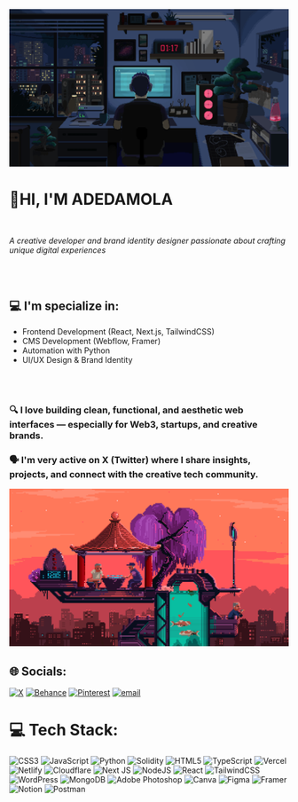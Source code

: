 <img src="This pin is all about coding.gif" alt="Screenshot" />

<h1 text-align: center; font-weigth: bold;>👋HI, I'M ADEDAMOLA</h1> 
<br> 
<p style="font-style: italic;">A creative developer and brand identity designer passionate about crafting unique digital experiences</p>
<br><br>
<h2>💻 I'm specialize in:</h2>
<ul>
  <li>Frontend Development (React, Next.js, TailwindCSS)</li>
  <li>CMS Development (Webflow, Framer)</li>
  <li>Automation with Python</li>
  <li>UI/UX Design & Brand Identity</li>
</ul>
<br><br>
<h3>🔍 I love building clean, functional, and aesthetic web interfaces — especially for Web3, startups, and creative brands.</h3>
<h3>🗣 I'm very active on X (Twitter) where I share insights, projects, and connect with the creative tech community.</h3>
<be>
<img src="download (3).gif" alt="Screenshot" />

## 🌐 Socials:
[![X](https://img.shields.io/badge/X-black.svg?logo=X&logoColor=white)](https://x.com/AdeDml26) [![Behance](https://img.shields.io/badge/Behance-1769ff?logo=behance&logoColor=white)](https://behance.net/baoku26) [![Pinterest](https://img.shields.io/badge/Pinterest-%23E60023.svg?logo=Pinterest&logoColor=white)](https://pinterest.com/damolaayesoro) [![email](https://img.shields.io/badge/Email-D14836?logo=gmail&logoColor=white)](mailto:damolaayesoro360@gmail.com) 

# 💻 Tech Stack:
![CSS3](https://img.shields.io/badge/css3-%231572B6.svg?style=for-the-badge&logo=css3&logoColor=white) ![JavaScript](https://img.shields.io/badge/javascript-%23323330.svg?style=for-the-badge&logo=javascript&logoColor=%23F7DF1E) ![Python](https://img.shields.io/badge/python-3670A0?style=for-the-badge&logo=python&logoColor=ffdd54) ![Solidity](https://img.shields.io/badge/Solidity-%23363636.svg?style=for-the-badge&logo=solidity&logoColor=white) ![HTML5](https://img.shields.io/badge/html5-%23E34F26.svg?style=for-the-badge&logo=html5&logoColor=white) ![TypeScript](https://img.shields.io/badge/typescript-%23007ACC.svg?style=for-the-badge&logo=typescript&logoColor=white) ![Vercel](https://img.shields.io/badge/vercel-%23000000.svg?style=for-the-badge&logo=vercel&logoColor=white) ![Netlify](https://img.shields.io/badge/netlify-%23000000.svg?style=for-the-badge&logo=netlify&logoColor=#00C7B7) ![Cloudflare](https://img.shields.io/badge/Cloudflare-F38020?style=for-the-badge&logo=Cloudflare&logoColor=white) ![Next JS](https://img.shields.io/badge/Next-black?style=for-the-badge&logo=next.js&logoColor=white) ![NodeJS](https://img.shields.io/badge/node.js-6DA55F?style=for-the-badge&logo=node.js&logoColor=white) ![React](https://img.shields.io/badge/react-%2320232a.svg?style=for-the-badge&logo=react&logoColor=%2361DAFB) ![TailwindCSS](https://img.shields.io/badge/tailwindcss-%2338B2AC.svg?style=for-the-badge&logo=tailwind-css&logoColor=white) ![WordPress](https://img.shields.io/badge/WordPress-%23117AC9.svg?style=for-the-badge&logo=WordPress&logoColor=white) ![MongoDB](https://img.shields.io/badge/MongoDB-%234ea94b.svg?style=for-the-badge&logo=mongodb&logoColor=white) ![Adobe Photoshop](https://img.shields.io/badge/adobe%20photoshop-%2331A8FF.svg?style=for-the-badge&logo=adobe%20photoshop&logoColor=white) ![Canva](https://img.shields.io/badge/Canva-%2300C4CC.svg?style=for-the-badge&logo=Canva&logoColor=white) ![Figma](https://img.shields.io/badge/figma-%23F24E1E.svg?style=for-the-badge&logo=figma&logoColor=white) ![Framer](https://img.shields.io/badge/Framer-black?style=for-the-badge&logo=framer&logoColor=blue) ![Notion](https://img.shields.io/badge/Notion-%23000000.svg?style=for-the-badge&logo=notion&logoColor=white) ![Postman](https://img.shields.io/badge/Postman-FF6C37?style=for-the-badge&logo=postman&logoColor=white)


<!-- Proudly created with GPRM ( https://gprm.itsvg.in ) -->
